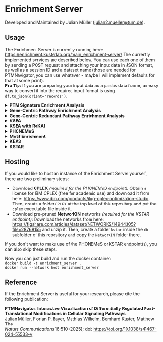 # Enrichment Server

Developed and Maintained by Julian Müller (julian2.mueller@tum.de).

## Usage

The Enrichment Server is currently running here: https://enrichment.kusterlab.org/main_enrichment-server/
The currently implemented services are described below. You can use each one of them by sending a POST request
and attaching your input data in JSON format, as well as a session ID and a dataset name
(those are needed for PTMNavigator, you can use whatever - maybe I will implement defaults for that at some point).  
<b>Pro Tip:</b> If you are preparing your input data as a `pandas` data frame, an easy way to convert it into the
required input format
is using
`df.to_json(orient='records')`.

<details>  
<summary> <b>PTM Signature Enrichment Analysis</b>
</summary>

<i>Description</i>

PTM-Centric Enrichment Analysis using the PTM Signature Database (PTMSigDB).
Basically a GSEA that is Single-Site-Centric (ssc).

<i>Endpoint</i>

`/ssgsea/ssc`

<i>Reference</i>

Code: https://github.com/broadinstitute/ssGSEA2.0  
Publication: https://www.mcponline.org/article/S1535-9476(20)31860-0/fulltext

<i>Input</i>

1. `.../ssc/flanking`: A list of PTM sites surrounded by their +-7 flanking sequence, and their expression in each
   experiment.
   E.g.:

```
 [...,
 {
  "id":"ALLQLDGTPRVCRAA-p",
  "Experiment01": 15.7046003342,
  "Experiment02": 12.9784002304
 },
 ...]
```

2. `.../ssc/uniprot`: Alternatively, encode the sites as a list of Uniprot identifiers and site positions:
   E.g.:

```
 [...,
 {
  "id":"Q96MK2;T832-p",
  "Experiment01":15.7046003342,
  "Experiment02":12.9784002304
 },
 ...]
```

<i>Example Command</i>

`curl -X POST -F file=@fixtures/ptm-sea/input/input_flanking.json
-F session_id=ABCDEF12345
-F dataset_name=ptm-sea https://enrichment.kusterlab.org/main_enrichment-server/ssgsea/ssc/flanking
-o output_ptmsea_flanking.json`

`curl -X POST -F file=@fixtures/ptm-sea/input/input_uniprot.json
-F session_id=ABCDEF12345
-F dataset_name=ptm-sea https://enrichment.kusterlab.org/main_enrichment-server/ssgsea/ssc/uniprot
-o output_ptmsea_uniprot.json`
</details>  



<details>  
<summary> <b>Gene-Centric Pathway Enrichment Analysis</b>
</summary>

<i>Description</i>  
Basically a GSEA against a database of pathway signatures.
We use the same algorithm as for PTM-SEA (ssGSEA),
but with the MSigDB database instead of PTMSigDB (https://www.gsea-msigdb.org/gsea/msigdb/human/collections.jsp).
This means when using this endpoint on a PTM datasets, the site-specific information cannot be used (data has to be
collapsed to gene level).  
We use the KEGG and Wikipathways signatures only
(running against the entire MSigDB would take a long time and is strongly discouraged by the creators).

<i>Endpoint</i>

`/ssgsea/gc`

<i>Reference</i>

Code: https://github.com/broadinstitute/ssGSEA2.0  
Publication: https://www.mcponline.org/article/S1535-9476(20)31860-0/fulltext

<i>Input</i>

A list of gene symbols, and their expression in each experiment.

E.g.:

```
 [...,
 {
  "id":"PSEN1",
  "Experiment01":10.0033998489,
  "Experiment02":14.6499004364
 },
 ...]
```

<i>Example Command</i>

`curl -X POST -F file=@fixtures/ssgsea/input/input.json
-F session_id=ABCDEF12345
-F dataset_name=genecentric https://enrichment.kusterlab.org/main_enrichment-server/ssgsea/gc
-o output_gc.json`
</details>


<details>  
<summary> <b>Gene-Centric Redundant Pathway Enrichment Analysis</b>
</summary>

<i>Description</i>  
The only difference to gene-centric enrichment is that genes are repeatedly counted for each regulated site in the data.
It was shown in Krug et al. 2019 that while not performing as good as PTM-level enrichment,
this works better than only counting each gene with regulated sites once, regardless of the number of regulated sites.
Since gene-centric signatures are more comprehensive than site-centric signatures (e.g., they cover all human
WikiPathways and KEGG pathways),
it poses a good compromise between the two approaches.

<i>Endpoint</i>

`/ssgsea/gcr`

<i>Reference</i>

Code: https://github.com/broadinstitute/ssGSEA2.0  
Publication: https://www.mcponline.org/article/S1535-9476(20)31860-0/fulltext

<i>Input</i>

Identical to Non-Redundant Gene-Centric PEA.  
E.g.:

```
 [...,
 {
  "id":"PSEN1",
  "Experiment01":10.0033998489,
  "Experiment02":14.6499004364
 },
 ...]
```

<i>Example Command</i>

`curl -X POST -F file=@fixtures/ssgsea/input/input.json
-F session_id=ABCDEF12345
-F dataset_name=genecentricredundant https://enrichment.kusterlab.org/main_enrichment-server/ssgsea/gcr
-o output_gcr.json`
</details>

<details>  
<summary> <b>KSEA</b>
</summary>

<i>Description</i>  
KSEA uses phosphoproteomics data (usually fold changes) and prior knowledge on kinase-substrate relationships to infer
kinase activities.
There are multiple implementations for KSEA, we use the one from the `kinact` package,
which compares the mean fold change among the set of substrates of a kinase to an expected value.
The implementation is based on a publication by Casado et al. (see below).
The prior knowledge we use are the most recent kinase-substrate relationships from PhosphoSitePlus, retrieved using
Omnipath on 2024-02-11. If you're interested, you can find the code to update the database
in `db/scripts/update_ksea_es_db.py`.

<i>Endpoint</i>

`/ksea`

<i>Reference</i>

Code:  https://github.com/saezlab/kinact  
Publication:  https://www.science.org/doi/10.1126/scisignal.2003573

<i>Input</i>

E.g.:
A list of phosphosites, encoded in the format `<Uniprot_Acc>_<Res><Position>`, and their expression in each experiment.

```
 [...,
 {
  "Site":"O75822_S11",
  "Experiment_1":0.0,
  "Experiment_2":-0.002266224,
  "Experiment_3":0.0
 },
 ...]
```

<i>Example Command</i>

`curl -X POST -F file=@fixtures/ksea/input/input.json
-F session_id=ABCDEF12345
-F dataset_name=ksea https://enrichment.kusterlab.org/main_enrichment-server/ksea
-o output_ksea.json`

</details>


<details>  
<summary> <b>KSEA with RoKAI</b>
</summary>

<i>Description</i>  
This endpoint uses `RoKAI` to refine the phosphorylation profiles before using `kinact` to perform KSEA.
`RoKAI` has been shown to produce more robust results when combined with any kinase activity inference method (see the
publication by Yılmaz et al. below).
We use all 5 components of RoKAI's functional/structural neighbourhood network as information source (see Fig. 3 in the
publication).

<i>Endpoint</i>

`/ksea/rokai`

<i>Reference</i>

Code: https://github.com/serhan-yilmaz/RokaiApp  
Publication: https://www.nature.com/articles/s41467-021-21211-6

<i>Input</i>

Identical to KSEA.  
E.g.:

```
 [...,
 {
  "Site":"O75822_S11",
  "Experiment_1":0.0,
  "Experiment_2":-0.002266224,
  "Experiment_3":0.0
 },
 ...]
```

<i>Example Command</i>

`curl -X POST -F file=@fixtures/ksea/input/input.json
-F session_id=ABCDEF12345
-F dataset_name=ksea_rokai https://enrichment.kusterlab.org/main_enrichment-server/ksea/rokai
-o output_ksea_rokai.json`

</details>



<details>
<summary> <b>PHONEMeS</b>
</summary>

<i>Description</i>

`PHONEMeS` uses a prior knowledge network of PPIs and Kinase-Substrate Relationships to reconstruct
a signaling network from a phosphoproteomics dataset and a set of perturbation targets.
The current version is a wrapper around the causal reasoning tool `CARNIVAL`.
Essentially it works by trimming away parts of the prior knowledge network until the resulting subnetwork
optimally explains the observed data.    
This endpoint first runs PHONEMeS on the input data and uses Cytoscape to set 2-D coordinates for the protein nodes.  
The _yFiles_ plugin (https://www.yworks.com/products/yfiles-layout-algorithms-for-cytoscape) is utilized to arrange the
graph in a hierarchic layout. The result is converted into JSON format and sent back to the User.
Note that the phosphosite nodes are trimmed away from the PHONEMeS result, only protein
nodes are returned.

<i>Endpoint</i>

`/phonemes`

<i>Reference</i>

Code: https://github.com/saezlab/PHONEMeS  
Publication: https://pubs.acs.org/doi/full/10.1021/acs.jproteome.0c00958

<i>Input</i>

A list of targets, split by experiment and regulation direction, as well as a list of sites,
encoded in the format `<Uniprot_Acc>_<Res><Position>`, together with the expression of each site in each experiment.

E.g.:

```
{
  "targets": {
    "Experiment01": {
      "up": [
        "RICTOR"
      ],
      "down": [
        "EGFR",
        "MAPKAPK2"
      ]
    },
    "Experiment02": {
      "up": [
        "AHNAK",
        "MTOR"
      ],
      "down": [
        "AKT1S1"
      ]
    }
  },
    "sites":  [...,
       {
        "Site":"O75822_S11",
        "Experiment_1":0.0,
        "Experiment_2":-0.002266224,
        "Experiment_3":0.0
       },
 ...]
 }
```

<i>Example Command</i>

`curl -X POST -F file=@fixtures/phonemes/input/input.json
-F session_id=ABCDEF12345
-F dataset_name=phonemes https://enrichment.kusterlab.org/main_enrichment-server/phonemes
-o output_phonemes.json`

</details>


<details>  
<summary> <b>Motif Enrichment</b>
</summary>

<i>Description</i>

Performs a Kinase Motif Enrichment by making use of the Kinase Library (Johnson et al., Nature 2023).  
Position-specific scoring matrices are used to score the motif of each kinase against a phosphoproteomics dataset.  
The endpoint returns the enrichment values for every scored kinase motif.

<i>Endpoint</i>

`/motif_enrichment`

<i>Reference</i>

Code: https://kinase-library.phosphosite.org  
Publication: https://www.nature.com/articles/s41586-022-05575-3

<i>Input</i>

A list of modified sequences, the Uniprot accession number(s) of the proteins they reside on,
and for each experiment whether the peptide was up- or down-regulated.
E.g.:

```
 [...,
  {
    "Modified sequence": "RDS(ph)ASYR",
    "Proteins": "A0A1X7SBZ2;A0A5H1ZRQ2;Q92841;Q92841-1;Q92841-2;Q92841-3",
    "Experiment01": "down",
    "Experiment02": "up"
  },
 ...]
```

<i>Example Command</i>

`curl -X POST -F file=@fixtures/motif_enrichment/input/input.json
-F session_id=ABCDEF12345
-F dataset_name=motif_enrichment https://enrichment.kusterlab.org/main_enrichment-server/motif_enrichment
-o output_motif_enrichment.json`

</details>


<details>  
<summary> <b>KEA3</b>
</summary>

<i>Description</i>

Performs Kinase Enrichment Analysis 3 (KEA3) enrichment.
KEA3 infers upstream kinases whose putative substrates are overrepresented
in a user-inputted list of proteins or differentially phosphorylated proteins.  
The endpoint calls the API of KEA3 and returns the `MeanRank` and `TopRank` tables of the query result.

<i>Endpoint</i>

`/kea3`

<i>Reference</i>

Code: https://maayanlab.cloud/kea3/templates/api.jsp  
Publication: https://academic.oup.com/nar/article/49/W1/W304/6279841

<i>Input</i>

A list of proteins for each experiment.
E.g.:

```
{
  "Experiment01": [
    "FOXM1",
    "SMAD9"
  ],
    "Experiment02": [
    "ZNF264",
    "TMPO",
    "ISL2"
  ]
```

<i>Example Command</i>

`curl -X POST -F file=@fixtures/kea3/input/input.json
-F session_id=ABCDEF12345
-F dataset_name=kea3 https://enrichment.kusterlab.org/main_enrichment-server/kea3
-o output_kea3.json`

</details>

<details>  
<summary> <b>KSTAR</b>
</summary>

<i>Description</i>

Performs Kinase Activity Prediction using the KSTAR algorithm.  
Since KSTAR can only test for activity changes in one direction at a time, we only score down-regulations.  
As a threshold for retaining phosphorylation sites, we use a fixed value of 0, i.e., we retain all negative values.
Thus, the user needs to make sure to filter out non-significant regulations before using the endpoint.  
For reasons of performance, this endpoint only performs the hypergeometric tests for calculating enrichment scores
and p-values. The subsequent random analysis and Mann-Whitney-U test steps are omitted since they require significantly
more processing power and time.  

<i>Endpoint</i>

`/kstar`

<i>Reference</i>

Code: https://github.com/NaegleLab/KSTAR    
Publication: https://www.nature.com/articles/s41467-022-32017-5  

<i>Input</i>

A list of modified sequences, the Uniprot accession number(s) of the proteins they reside on,
and for each experiment the expression value of the peptide.
E.g.:

```
 [...,
 {
  "Modified sequence":"RS(ph)VGSDE",
  "Proteins":"C9JBX5;E9PAL7;P43307;P43307-2",
  "Experiment01":-1.2895137775,
  "Experiment02":-2.2462854621
 },
 ...]
```

<i>Example Command</i>

`curl -X POST -F file=@fixtures/kstar/input/input.json
-F session_id=ABCDEF12345
-F dataset_name=kstar https://enrichment.kusterlab.org/main_enrichment-server/kstar
-o output_kstar.json`

</details>

## Hosting
If you would like to host an instance of the Enrichment Server yourself, there are two preliminary steps: 

- Download **CPLEX** _(required for the PHONEMeS endpoint)_: Obtain a license for IBM CPLEX (free for academic use) 
and download it from here: https://www.ibm.com/products/ilog-cplex-optimization-studio.
Then, create a folder `CPLEX` at the top level of this repository and put the `cplex` executable file inside it.
- Download pre-pruned **NetworKIN** networks _(required for the KSTAR endpoint)_: Download the networks from here: 
https://figshare.com/articles/dataset/NETWORKS/14944305?file=28768155 and unzip it.
Then, create a folder `kstar` inside the `db` subfolder of this repository and copy the `NetworKIN` folder there.

If you don't want to make use of the PHONEMeS or KSTAR endpoint(s), you can also skip these steps.

Now you can just build and run the docker container:  
`docker build -t enrichment_server .`  
`docker run --network host enrichment_server`

## Reference
If the Enrichment Server is useful for your research, please cite the following publication:  

 **PTMNavigator: Interactive Visualization of Differentially Regulated Post-Translational Modifications in Cellular Signaling Pathways**  
Julian Müller, Florian P. Bayer, Mathias Wilhelm, Bernhard Kuster, Matthew The  
_Nature Communications_ 16:510 (2025); doi: https://doi.org/10.1038/s41467-024-55533-y